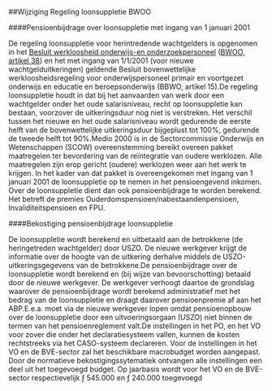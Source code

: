 <meta http-equiv='Content-Type' content='text/html; charset=utf-8' />

##Wijziging Regeling loonsuppletie BWOO

####Pensioenbijdrage over loonsuppletie met ingang van 1 januari 2001

De regeling loonsuppletie voor herintredende wachtgelders is opgenomen in het [Besluit werkloosheid onderwijs-en onderzoekpersoneel](../../../../../../AMvB/besluit/werkloosheid/onderwijs-/en/onderzoekpersoneel/BWBR0006445/README.md) ([BWOO, artikel 38](../../../../../../AMvB/besluit/werkloosheid/onderwijs-/en/onderzoekpersoneel/BWBR0006445/README.md)) en het met ingang van 1/1/2001 (voor nieuwe wachtgelduitkeringen) geldende Besluit bovenwettelijke werkloosheidsregeling voor onderwijspersoneel primair en voortgezet onderwijs en educatie en beroepsonderwijs (BBWO, artikel 15).De regeling loonsuppletie houdt in dat bij het aanvaarden van werk door een wachtgelder onder het oude salarisniveau, recht op loonsuppletie kan bestaan, voorzover de uitkeringsduur nog niet is verstreken. Het verschil tussen het nieuwe en het oude salarisniveau wordt gedurende de eerste helft van de bovenwettelijke uitkeringsduur bijgeplust tot 100%, gedurende de tweede helft tot 90%.Medio 2000 is in de Sectorcommissie Onderwijs en Wetenschappen (SCOW) overeenstemming bereikt overeen pakket maatregelen ter bevordering van de reïntegratie van oudere werklozen. Alle maatregelen zijn erop gericht (oudere) werklozen weer aan het werk te krijgen. In het kader van dat pakket is overeengekomen met ingang van 1 januari 2001 de loonsuppletie op te nemen in het pensioengevend inkomen. Over de loonsuppletie dient dan ook pensioenbijdrage te worden berekend. Het betreft de premies Ouderdomspensioen/nabestaandenpensioen, Invaliditeitspensioen en FPU.

####Bekostiging pensioenbijdrage loonsuppletie

De loonsuppletie wordt berekend en uitbetaald aan de betrokkene (de heringetreden wachtgelder) door USZO. De nieuwe werkgever krijgt de informatie over de hoogte van de uitkering derhalve middels de USZO-uitkeringsgegevens van de betrokkene.De pensioenbijdrage over de loonsuppletie wordt berekend en (bij wijze van bevoorschotting) betaald door de nieuwe werkgever. De werkgever verhoogt daartoe de grondslag waarover de pensioenbijdrage wordt berekend administratief met het bedrag van de loonsuppletie en draagt daarover pensioenpremie af aan het ABP.E.e.a. moet via de nieuwe werkgever lopen omdat pensioenopbouw over de loonsuppletie door een uitvoeringsorgaan (USZO) niet binnen de termen van het pensioenreglement valt.De instellingen in het PO, en het VO voor zover die onder het declaratiesysteem vallen, kunnen de kosten rechtstreeks via het CASO-systeem declareren. Voor de instellingen in het VO en de BVE-sector zal het beschikbare macrobudget worden aangepast. Door de normatieve bekostigingssytematiek ontvangen alle instellingen een deel uit het toegevoegd budget. Op jaarbasis wordt voor het VO en de BVE-sector respectievelijk ƒ 545.000 en ƒ 240.000 toegevoegd
